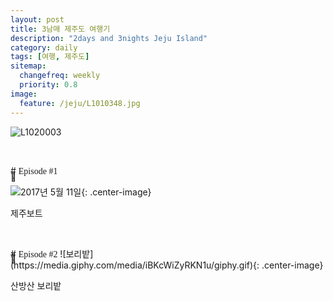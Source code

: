 ```yaml
---
layout: post
title: 3남매 제주도 여행기
description: "2days and 3nights Jeju Island"
category: daily
tags: [여행, 제주도]
sitemap:
  changefreq: weekly
  priority: 0.8
image:
  feature: /jeju/L1010348.jpg
---
```


<style>
@import url('https://fonts.googleapis.com/css?family=Bangers');
.bangers{font-family:'Bangers', cursive;}
.loc{position:relative; top:40px;}
</style>

![L1020003](http://i.imgur.com/9ib0fZg.jpg)

<p class="font48 mbottom0 mtop0 loc center">🚤</p>
# <a class="bangers block mtop0 center"> Episode #1</a>

![2017년 5월 11일](https://media.giphy.com/media/MIIaPMGqBTB2o/giphy.gif){: .center-image}

<p class="center">제주보트</p>


<p class="font48 mbottom0 mtop0 loc center">🌿</p>
# <a class="bangers block mtop0 center"> Episode #2</a>
![보리밭](https://media.giphy.com/media/iBKcWiZyRKN1u/giphy.gif){: .center-image}

<p class="center">산방산 보리밭</p>
